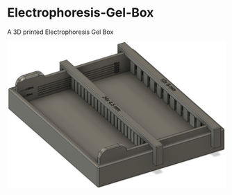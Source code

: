 # Electrophoresis-Gel-Box
A 3D printed Electrophoresis Gel Box


![Electrophoresis-Gel-Box logo](https://raw.githubusercontent.com/BastianWagner/Electrophoresis-Gel-Box/master/image_gelbox.png)
